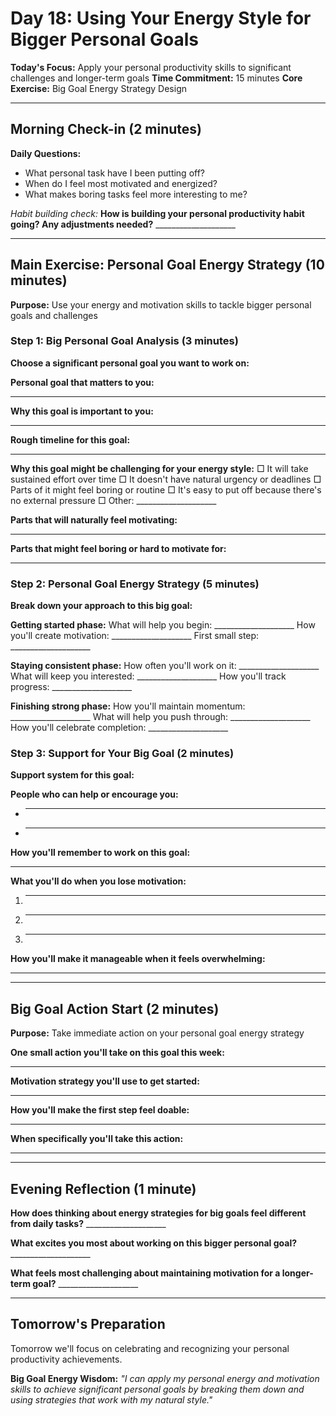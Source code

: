 # Day 18: Using Your Energy Style for Bigger Personal Goals

**Today's Focus:** Apply your personal productivity skills to significant challenges and longer-term goals
**Time Commitment:** 15 minutes
**Core Exercise:** Big Goal Energy Strategy Design

---

## Morning Check-in (2 minutes)

**Daily Questions:**
- What personal task have I been putting off?
- When do I feel most motivated and energized?
- What makes boring tasks feel more interesting to me?

*Habit building check:*
**How is building your personal productivity habit going? Any adjustments needed?** ____________________

---

## Main Exercise: Personal Goal Energy Strategy (10 minutes)

**Purpose:** Use your energy and motivation skills to tackle bigger personal goals and challenges

### Step 1: Big Personal Goal Analysis (3 minutes)

**Choose a significant personal goal you want to work on:**

**Personal goal that matters to you:**
____________________

**Why this goal is important to you:**
____________________

**Rough timeline for this goal:**
____________________

**Why this goal might be challenging for your energy style:**
□ It will take sustained effort over time
□ It doesn't have natural urgency or deadlines
□ Parts of it might feel boring or routine
□ It's easy to put off because there's no external pressure
□ Other: ____________________

**Parts that will naturally feel motivating:**
____________________

**Parts that might feel boring or hard to motivate for:**
____________________

### Step 2: Personal Goal Energy Strategy (5 minutes)

**Break down your approach to this big goal:**

**Getting started phase:**
What will help you begin: ____________________
How you'll create motivation: ____________________
First small step: ____________________

**Staying consistent phase:**
How often you'll work on it: ____________________
What will keep you interested: ____________________
How you'll track progress: ____________________

**Finishing strong phase:**
How you'll maintain momentum: ____________________
What will help you push through: ____________________
How you'll celebrate completion: ____________________

### Step 3: Support for Your Big Goal (2 minutes)

**Support system for this goal:**

**People who can help or encourage you:**
- ____________________
- ____________________

**How you'll remember to work on this goal:**
____________________

**What you'll do when you lose motivation:**
1. ____________________
2. ____________________
3. ____________________

**How you'll make it manageable when it feels overwhelming:**
____________________

---

## Big Goal Action Start (2 minutes)

**Purpose:** Take immediate action on your personal goal energy strategy

**One small action you'll take on this goal this week:**
____________________

**Motivation strategy you'll use to get started:**
____________________

**How you'll make the first step feel doable:**
____________________

**When specifically you'll take this action:**
____________________

---

## Evening Reflection (1 minute)

**How does thinking about energy strategies for big goals feel different from daily tasks?** ____________________

**What excites you most about working on this bigger personal goal?** ____________________

**What feels most challenging about maintaining motivation for a longer-term goal?** ____________________

---

## Tomorrow's Preparation
Tomorrow we'll focus on celebrating and recognizing your personal productivity achievements.

**Big Goal Energy Wisdom:**
*"I can apply my personal energy and motivation skills to achieve significant personal goals by breaking them down and using strategies that work with my natural style."*